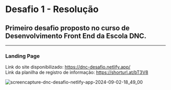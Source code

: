 # Desafio 1 - Resolução

## Primeiro desafio proposto no curso de Desenvolvimento Front End da Escola DNC.
-----------------------------

### Landing Page
 Link do site disponibilizado: https://dnc-desafio.netlify.app/ <br>
 Link da planilha de registro de informação: https://shorturl.at/bT3V8 <br>

![screencapture-dnc-desafio-netlify-app-2024-09-02-18_49_00](https://github.com/user-attachments/assets/de74310e-cf65-4f17-a9cd-6e1a94807f4c)
